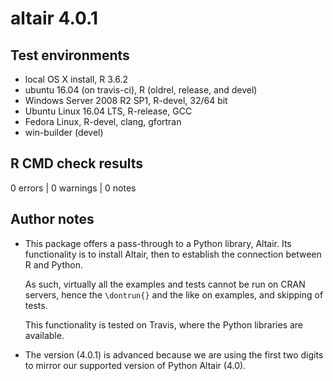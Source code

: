 # altair 4.0.1 

## Test environments

* local OS X install, R 3.6.2
* ubuntu 16.04 (on travis-ci), R (oldrel, release, and devel)
* Windows Server 2008 R2 SP1, R-devel, 32/64 bit
* Ubuntu Linux 16.04 LTS, R-release, GCC
* Fedora Linux, R-devel, clang, gfortran
* win-builder (devel)

## R CMD check results

0 errors | 0 warnings | 0 notes

## Author notes

* This package offers a pass-through to a Python library, Altair. Its 
  functionality is to install Altair, then to establish the connection between R
  and Python.

  As such, virtually all the examples and tests cannot be run on CRAN servers, 
  hence the `\dontrun{}` and the like on examples, and skipping of tests. 

  This functionality is tested on Travis, where the Python libraries are available.

* The version (4.0.1) is advanced because we are using the first two
  digits to mirror our supported version of Python Altair (4.0).
